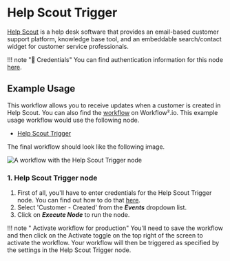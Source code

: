 # Help Scout Trigger

[Help Scout](https://www.helpscout.com/) is a help desk software that provides an email-based customer support platform, knowledge base tool, and an embeddable search/contact widget for customer service professionals.

!!! note "🔑 Credentials"
    You can find authentication information for this node [here](/workflow/integrations/credentials/helpScout/).


## Example Usage

This workflow allows you to receive updates when a customer is created in Help Scout. You can also find the [workflow](https://n8n.io/workflows/669) on Workflow².io. This example usage workflow would use the following node.
- [Help Scout Trigger]()

The final workflow should look like the following image.

![A workflow with the Help Scout Trigger node](/_images/integrations/trigger-nodes/helpscouttrigger/workflow.png)

### 1. Help Scout Trigger node

1. First of all, you'll have to enter credentials for the Help Scout Trigger node. You can find out how to do that [here](/workflow/integrations/credentials/helpScout/).
2. Select 'Customer - Created' from the ***Events*** dropdown list.
3. Click on ***Execute Node*** to run the node.

!!! note " Activate workflow for production"
    You'll need to save the workflow and then click on the Activate toggle on the top right of the screen to activate the workflow. Your workflow will then be triggered as specified by the settings in the Help Scout Trigger node.

